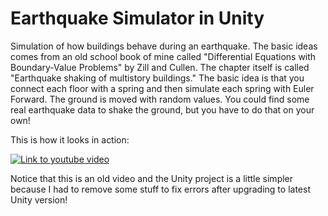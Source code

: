 # Earthquake Simulator in Unity

Simulation of how buildings behave during an earthquake. The basic ideas comes from an old school book of mine called "Differential Equations with Boundary-Value Problems" by Zill and Cullen. The chapter itself is called "Earthquake shaking of multistory buildings." The basic idea is that you connect each floor with a spring and then simulate each spring with Euler Forward. The ground is moved with random values. You could find some real earthquake data to shake the ground, but you have to do that on your own! 

This is how it looks in action: 

[![Link to youtube video](https://img.youtube.com/vi/OTUkXm5mD58/0.jpg)](https://www.youtube.com/watch?v=OTUkXm5mD58) 

Notice that this is an old video and the Unity project is a little simpler because I had to remove some stuff to fix errors after upgrading to latest Unity version!
